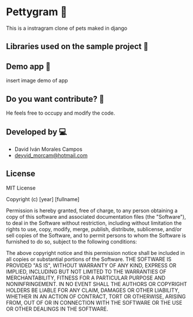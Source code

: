 # Pettygram :iphone: 
This is a instragram clone of pets maked in django
##   Libraries used on the sample project :scroll:

## Demo app :rocket:
insert image demo of app
## Do you want contribute? :clap:
He feels free to occupy and modify the code.
## Developed by :computer:
* David Iván Morales Campos
* deyvid_morcam@hotmail.com

## License
MIT License

Copyright (c) [year] [fullname]

Permission is hereby granted, free of charge, to any person obtaining a copy
of this software and associated documentation files (the "Software"), to deal
in the Software without restriction, including without limitation the rights
to use, copy, modify, merge, publish, distribute, sublicense, and/or sell
copies of the Software, and to permit persons to whom the Software is
furnished to do so, subject to the following conditions:

The above copyright notice and this permission notice shall be included in all
copies or substantial portions of the Software.
THE SOFTWARE IS PROVIDED "AS IS", WITHOUT WARRANTY OF ANY KIND, EXPRESS OR
IMPLIED, INCLUDING BUT NOT LIMITED TO THE WARRANTIES OF MERCHANTABILITY,
FITNESS FOR A PARTICULAR PURPOSE AND NONINFRINGEMENT. IN NO EVENT SHALL THE
AUTHORS OR COPYRIGHT HOLDERS BE LIABLE FOR ANY CLAIM, DAMAGES OR OTHER
LIABILITY, WHETHER IN AN ACTION OF CONTRACT, TORT OR OTHERWISE, ARISING FROM,
OUT OF OR IN CONNECTION WITH THE SOFTWARE OR THE USE OR OTHER DEALINGS IN THE
SOFTWARE.

